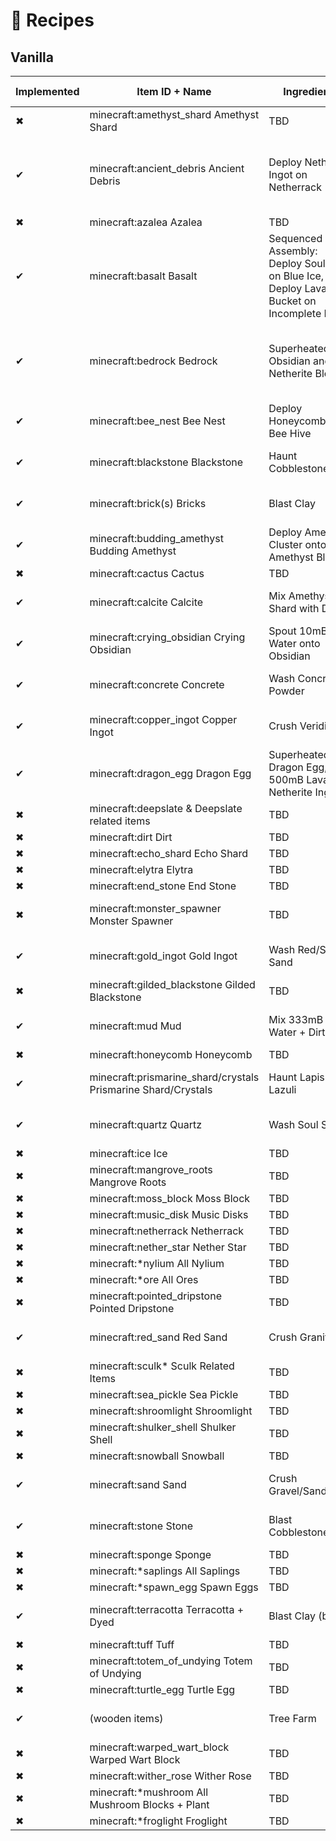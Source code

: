 # 🌾 Recipes

## Vanilla
| Implemented | Item ID + Name                                | Ingredients                   | Additional notes              |
|-------------|-----------------------------------------------|-------------------------------|-------------------------------|
| ✖           | minecraft:amethyst_shard Amethyst Shard       | TBD                           |                               |
| ✔           | minecraft:ancient_debris Ancient Debris       | Deploy Netherrite Ingot on Netherrack                           | Added in 0.1.0-INDEV, 25% chance on Netherite Scrap                              |
| ✖           | minecraft:azalea Azalea                      | TBD                           |                               |
| ✔           | minecraft:basalt Basalt                      | Sequenced Assembly: Deploy Soul Soil on Blue Ice, Deploy Lava Bucket on Incomplete Basalt                           |Added in 0.1.0-INDEV. Returns 2x Basalt                               |
| ✔           | minecraft:bedrock Bedrock                    | Superheated, Mix Obsidian and Netherite Block                           | Added in 0.1.0-INDEV, Will be toggleable in config  |
| ✔           | minecraft:bee_nest Bee Nest                  | Deploy Honeycomb onto Bee Hive                           |Added in 0.1.0-INDEV                               |
| ✔           | minecraft:blackstone Blackstone              | Haunt Cobblestone              | Implemented in regular Create |
| ✔           | minecraft:brick(s) Bricks                    | Blast Clay                    | Implemented in regular Create |
| ✔           | minecraft:budding_amethyst Budding Amethyst  | Deploy Amethyst Cluster onto Amethyst Block                           | Added in 0.1.0-INDEV                               |
| ✖           | minecraft:cactus Cactus                      | TBD                           |                               |
| ✔           | minecraft:calcite Calcite                    | Mix Amethyst Shard with Diorite                           |Added in 0.1.0-INDEV                               |
| ✔           | minecraft:crying_obsidian Crying Obsidian     | Spout 10mB Water onto Obsidian                           | Added in 0.1.0-INDEV                              |
| ✔           | minecraft:concrete Concrete                  | Wash Concrete Powder           | Implemented in regular Create |
| ✔           | minecraft:copper_ingot Copper Ingot          | Crush Veridium                 | Implemented in regular Create |
| ✔           | minecraft:dragon_egg Dragon Egg              | Superheated, Mix Dragon Egg, Egg, 500mB Lava, Netherite Ingot                           | Added in 0.1.0-INDEV                              |
| ✖           | minecraft:deepslate & Deepslate related items | TBD                           |                               |
| ✖           | minecraft:dirt Dirt                          | TBD                           |                               |
| ✖           | minecraft:echo_shard Echo Shard              | TBD                           |                               |
| ✖           | minecraft:elytra Elytra                      | TBD                           |                               |
| ✖           | minecraft:end_stone End Stone                | TBD                           |                               |
| ✖           | minecraft:monster_spawner Monster Spawner    | TBD                           | Will be toggleable in config  |
| ✔           | minecraft:gold_ingot Gold Ingot              | Wash Red/Soul Sand             | Implemented in regular Create |
| ✖           | minecraft:gilded_blackstone Gilded Blackstone | TBD                           |                               |
| ✔           | minecraft:mud Mud                            | Mix 333mB Water + Dirt         | Implemented in regular Create |
| ✖           | minecraft:honeycomb Honeycomb                | TBD                           |                               |
| ✔           | minecraft:prismarine_shard/crystals Prismarine Shard/Crystals | Haunt Lapis Lazuli  | Implemented in regular Create |
| ✔           | minecraft:quartz Quartz                      | Wash Soul Sand                 | Implemented in regular Create |
| ✖           | minecraft:ice Ice                            | TBD                           |                               |
| ✖           | minecraft:mangrove_roots Mangrove Roots      | TBD                           |                               |
| ✖           | minecraft:moss_block Moss Block              | TBD                           |                               |
| ✖           | minecraft:music_disk Music Disks             | TBD                           |                               |
| ✖           | minecraft:netherrack Netherrack              | TBD                           |                               |
| ✖           | minecraft:nether_star Nether Star            | TBD                           |                               |
| ✖           | minecraft:*nylium All Nylium                 | TBD                           |                               |
| ✖           | minecraft:*ore All Ores                      | TBD                           |                               |
| ✖           | minecraft:pointed_dripstone Pointed Dripstone | TBD                           |                               |
| ✔           | minecraft:red_sand Red Sand                  | Crush Granite                  | Implemented in regular Create |
| ✖           | minecraft:sculk* Sculk Related Items         | TBD                           |                               |
| ✖           | minecraft:sea_pickle Sea Pickle              | TBD                           |                               |
| ✖           | minecraft:shroomlight Shroomlight            | TBD                           |                               |
| ✖           | minecraft:shulker_shell Shulker Shell        | TBD                           |                               |
| ✖           | minecraft:snowball Snowball                  | TBD                           |                               |
| ✔           | minecraft:sand Sand                          | Crush Gravel/Sandstone         | Implemented in regular Create |
| ✔           | minecraft:stone Stone                        | Blast Cobblestone              | Implemented in regular Create |
| ✖           | minecraft:sponge Sponge                      | TBD                           |                               |
| ✖           | minecraft:*saplings All Saplings             | TBD                           |                               |
| ✖           | minecraft:*spawn_egg Spawn Eggs              | TBD                           |                               |
| ✔           | minecraft:terracotta Terracotta + Dyed       | Blast Clay (block)             | Implemented in regular Create |
| ✖           | minecraft:tuff Tuff                          | TBD                           |                               |
| ✖           | minecraft:totem_of_undying Totem of Undying  | TBD                           |                               |
| ✖           | minecraft:turtle_egg Turtle Egg              | TBD                           |                               |
| ✔           | (wooden items)                               | Tree Farm                     | Implemented in regular Create |
| ✖           | minecraft:warped_wart_block Warped Wart Block | TBD                           |                               |
| ✖           | minecraft:wither_rose Wither Rose            | TBD                           |                               |
| ✖           | minecraft:*mushroom All Mushroom Blocks + Plant | TBD                         |                               |
| ✖           | minecraft:*froglight Froglight               | TBD                           |                               |
